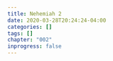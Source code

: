```yaml
---
title: Nehemiah 2
date: 2020-03-28T20:24:24-04:00
categories: []
tags: []
chapter: "002"
inprogress: false
---
```


